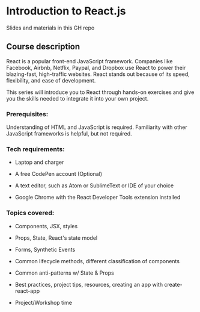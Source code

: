 # Introduction to React.js

Slides and materials in this GH repo

<!-- Slides and materials are hosted at [https://github.com/arilaen/intro-to-react-js](https://github.com/arilaen/gdi-intro-react-js). -->

## Course description

React is a popular front-end JavaScript framework. Companies like Facebook, Airbnb, Netflix, Paypal, and Dropbox use React to power their blazing-fast, high-traffic websites. React stands out because of its speed, flexibility, and ease of development.

This series will introduce you to React through hands-on exercises and give you the skills needed to integrate it into your own project.


### Prerequisites:

Understanding of HTML and JavaScript is required. Familiarity with other JavaScript frameworks is helpful, but not required.

### Tech requirements:

- Laptop and charger

- A free CodePen account (Optional)

- A text editor, such as Atom or SublimeText or IDE of your choice

- Google Chrome with the React Developer Tools extension installed


### Topics covered:

- Components, JSX, styles

- Props, State, React's state model

- Forms, Synthetic Events

- Common lifecycle methods, different classification of components

- Common anti-patterns w/ State & Props

- Best practices, project tips, resources, creating an app with create-react-app

- Project/Workshop time
